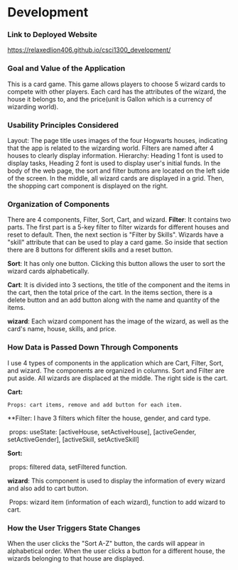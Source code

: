 # Development

### Link to Deployed Website
https://relaxedlion406.github.io/csci1300_development/

### Goal and Value of the Application

This is a card game. This game allows players to choose 5 wizard cards to compete with other players. Each card has the attributes of the wizard, the house it belongs to, and the price(unit is Gallon which is a currency of wizarding world). 

### Usability Principles Considered
Layout: The page title uses images of the four Hogwarts houses, indicating that the app is related to the wizarding world. Filters are named after 4 houses to clearly display information.
Hierarchy: Heading 1 font is used to display tasks, Heading 2 font is used to display user's initial funds. In the body of the web page, the sort and filter buttons are located on the left side of the screen. In the middle, all wizard cards are displayed in a grid. Then, the shopping cart component is displayed on the right.



### Organization of Components
There are 4 components, Filter, Sort, Cart, and wizard. 
**Filter**: 
It contains two parts. The first part is a 5-key filter to filter wizards for different houses and reset to default. Then, the next section is "Filter by Skills". Wizards have a "skill" attribute that can be used to play a card game. So inside that section there are 8 buttons for different skills and a reset button.

**Sort**:
It has only one button. Clicking this button allows the user to sort the wizard cards alphabetically. 

**Cart**:
It is divided into 3 sections, the title of the component and the items in the cart, then the total price of the cart. In the items section, there is a delete button and an add button along with the name and quantity of the items.

**wizard**:
Each wizard component has the image of the wizard, as well as the card's name, house, skills, and price.

### How Data is Passed Down Through Components
I use 4 types of components in the application which are Cart, Filter, Sort, and wizard.  The components are organized in columns. Sort and Filter are put aside. All wizards are displaced at the middle. The right side is the cart. 

**Cart:** 

 	Props: cart items, remove and add button for each item. 

**Filter: I have 3 filters which filter the house, gender, and card type. 

​	props: useState: [activeHouse, setActiveHouse], [activeGender, setActiveGender], [activeSkill, setActiveSkill]

**Sort:**

​	props: filtered data, setFiltered function. 

**wizard**: This component is used to display the information of every wizard and also add to cart button. 

​	Props: wizard item (information of each wizard), function to add wizard to cart. 

### How the User Triggers State Changes
When the user clicks the "Sort A-Z" button, the cards will appear in alphabetical order. When the user clicks a button for a different house, the wizards belonging to that house are displayed.

